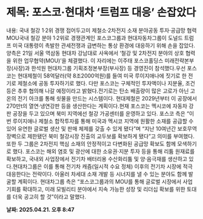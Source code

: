 # **제목: 포스코·현대차 ‘트럼프 대응’ 손잡았다**

  내용: 국내 철강 1·2위 경쟁 접어두고미 제철소·2차전지 소재 분야공동 투자·공급망 협력 MOU국내 철강 분야 1·2위로 경쟁관계인 포스코그룹과 현대자동차그룹이 도널드 트럼프 미국 대통령이 촉발한 관세전쟁과 급변하는 통상 환경에 대응하기 위해 손을 잡았다.양측은 21일 서울 역삼동 현대차 강남대로 사옥에서 ‘철강 및 2차전지 분야의 상호 협력을 위한 업무협약(MOU)’을 체결했다. 이 자리에는 이주태 포스코홀딩스 미래전략본부장(사장)과 한석원 현대차그룹 기획조정본부장(부사장) 등 경영진이 참석했다.우선 포스코는 현대제철이 58억달러(약 8조2000억원)를 들여 미국 루이지애나에 짓기로 한 전기로 제철소에 공동 투자하기로 했다. 다만 포스코는 구체적인 투자액이나 지분율, 조건 등은 추후 협의해 나갈 예정이라고 밝혔다.전기로는 탄소 배출량이 많은 고로가 아닌 고온의 전기 아크를 통해 쇳물을 만드는 시스템이다. 현대제철은 2029년부터 이 공장에서 270만t의 열연·냉연강판 등을 생산한다는 계획이다.현재 포스코는 멕시코에 자동차 강판 공장을 두고 있으며 북미 지역에선 철강 가공센터를 운영하고 있다. 포스코 측은 “이번 루이지애나 제철소 합작투자를 통해 미국과 멕시코 지역에 원활한 소재를 공급할 수 있어 유연한 글로벌 생산 및 판매 체제를 갖출 수 있게 됐다”며 “지난 10여년간 보호무역 장벽으로 제한됐던 북미 철강시장 진출의 교두보를 확보하게 됐다”고 의미를 부여했다.또한 두 그룹은 2차전지 핵심 소재의 안정적이고 다변화된 공급망 확보도 함께 모색하기로 했다. 포스코는 해외 염호 및 광산에 대한 소유권·지분 투자 등을 통해 리튬 원재료를 확보하고, 국내외 사업장에서 전기차 배터리용 수산화리튬 및 양·음극재를 생산하고 있다.현대차그룹은 이를 통해 전기차 캐즘(일시적 수요 정체) 이후의 전기차 시장에 적극 대응한다는 전략이다. 아울러 차세대 소재 개발 등 시너지를 낼 수 있는 분야도 함께 발굴할 계획이다. 현대차그룹 측은 “포스코그룹과의 MOU를 통해 글로벌 시장에서 사업 기회를 확대하고, 미래 모빌리티 분야에서 지속 가능한 성장 및 리더십 확보를 위한 토대를 더욱 공고히 할 것”이라고 말했다.

  **날짜: 2025.04.21. 오후 8:47**